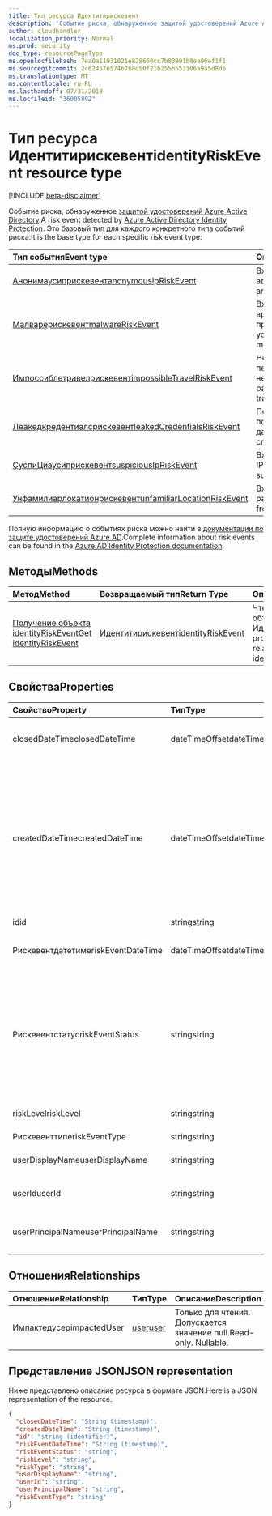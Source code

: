 ```yaml
---
title: Тип ресурса Идентитирискевент
description: 'Событие риска, обнаруженное защитой удостоверений Azure Active Directory. Это базовый тип для каждого конкретного типа событий риска:'
author: cloudhandler
localization_priority: Normal
ms.prod: security
doc_type: resourcePageType
ms.openlocfilehash: 7ea0a11931021e828660cc7b03991b8ea96ef1f1
ms.sourcegitcommit: 2c62457e57467b8d50f21b255b553106a9a5d8d6
ms.translationtype: MT
ms.contentlocale: ru-RU
ms.lasthandoff: 07/31/2019
ms.locfileid: "36005802"
---
```

# <a name="identityriskevent-resource-type"></a><span data-ttu-id="e82a3-104">Тип ресурса Идентитирискевент</span><span class="sxs-lookup"><span data-stu-id="e82a3-104">identityRiskEvent resource type</span></span>

[!INCLUDE [beta-disclaimer](../../includes/beta-disclaimer.md)]

<span data-ttu-id="e82a3-105">Событие риска, обнаруженное [защитой удостоверений Azure Active Directory](https://azure.microsoft.com/en-us/documentation/articles/active-directory-identityprotection/).</span><span class="sxs-lookup"><span data-stu-id="e82a3-105">A risk event detected by [Azure Active Directory Identity Protection](https://azure.microsoft.com/en-us/documentation/articles/active-directory-identityprotection/).</span></span> <span data-ttu-id="e82a3-106">Это базовый тип для каждого конкретного типа событий риска:</span><span class="sxs-lookup"><span data-stu-id="e82a3-106">It is the base type for each specific risk event type:</span></span>

| <span data-ttu-id="e82a3-107">Тип события</span><span class="sxs-lookup"><span data-stu-id="e82a3-107">Event type</span></span>         | <span data-ttu-id="e82a3-108">Описание</span><span class="sxs-lookup"><span data-stu-id="e82a3-108">Description</span></span>|
|:---------------|:-----------|
|[<span data-ttu-id="e82a3-109">Анонимаусиприскевент</span><span class="sxs-lookup"><span data-stu-id="e82a3-109">anonymousipRiskEvent</span></span>](anonymousipriskevent.md) | <span data-ttu-id="e82a3-110">Входы из анонимных IP-адресов.</span><span class="sxs-lookup"><span data-stu-id="e82a3-110">Sign-ins from anonymous IP addresses.</span></span> |
|[<span data-ttu-id="e82a3-111">Малварерискевент</span><span class="sxs-lookup"><span data-stu-id="e82a3-111">malwareRiskEvent</span></span>](malwareriskevent.md) | <span data-ttu-id="e82a3-112">Входы с зараженных вредоносными программами устройств.</span><span class="sxs-lookup"><span data-stu-id="e82a3-112">Sign-ins from malware-infected devices.</span></span> |
|[<span data-ttu-id="e82a3-113">Импоссиблетравелрискевент</span><span class="sxs-lookup"><span data-stu-id="e82a3-113">impossibleTravelRiskEvent</span></span>](impossibletravelriskevent.md) | <span data-ttu-id="e82a3-114">Невозможность перемещаться к необычным расположениям.</span><span class="sxs-lookup"><span data-stu-id="e82a3-114">Impossible travel to atypical locations.</span></span> |
|[<span data-ttu-id="e82a3-115">Леакедкредентиалсрискевент</span><span class="sxs-lookup"><span data-stu-id="e82a3-115">leakedCredentialsRiskEvent</span></span>](leakedcredentialsriskevent.md) | <span data-ttu-id="e82a3-116">Пользователи с потерянными учетными данными.</span><span class="sxs-lookup"><span data-stu-id="e82a3-116">Users with leaked credentials.</span></span> |
|[<span data-ttu-id="e82a3-117">СуспиЦиаусиприскевент</span><span class="sxs-lookup"><span data-stu-id="e82a3-117">suspiciousIpRiskEvent</span></span>](suspiciousipriskevent.md) | <span data-ttu-id="e82a3-118">Входы из подозрительных IP-адресов.</span><span class="sxs-lookup"><span data-stu-id="e82a3-118">Sign-ins from suspicious IP addresses.</span></span> |
|[<span data-ttu-id="e82a3-119">Унфамилиарлокатионрискевент</span><span class="sxs-lookup"><span data-stu-id="e82a3-119">unfamiliarLocationRiskEvent</span></span>](unfamiliarlocationriskevent.md) | <span data-ttu-id="e82a3-120">Входы из незнакомых расположений.</span><span class="sxs-lookup"><span data-stu-id="e82a3-120">Sign-ins from unfamiliar locations.</span></span> |

<span data-ttu-id="e82a3-121">Полную информацию о событиях риска можно найти в [документации по защите удостоверений Azure AD](https://docs.microsoft.com/en-us/azure/active-directory/active-directory-reporting-risk-events).</span><span class="sxs-lookup"><span data-stu-id="e82a3-121">Complete information about risk events can be found in the [Azure AD Identity Protection documentation](https://docs.microsoft.com/en-us/azure/active-directory/active-directory-reporting-risk-events).</span></span>

## <a name="methods"></a><span data-ttu-id="e82a3-122">Методы</span><span class="sxs-lookup"><span data-stu-id="e82a3-122">Methods</span></span>

| <span data-ttu-id="e82a3-123">Метод</span><span class="sxs-lookup"><span data-stu-id="e82a3-123">Method</span></span>           | <span data-ttu-id="e82a3-124">Возвращаемый тип</span><span class="sxs-lookup"><span data-stu-id="e82a3-124">Return Type</span></span>    |<span data-ttu-id="e82a3-125">Описание</span><span class="sxs-lookup"><span data-stu-id="e82a3-125">Description</span></span>|
|:---------------|:--------|:----------|
|[<span data-ttu-id="e82a3-126">Получение объекта identityRiskEvent</span><span class="sxs-lookup"><span data-stu-id="e82a3-126">Get identityRiskEvent</span></span>](../api/identityriskevent-get.md) | [<span data-ttu-id="e82a3-127">Идентитирискевент</span><span class="sxs-lookup"><span data-stu-id="e82a3-127">identityRiskEvent</span></span>](identityriskevent.md) |<span data-ttu-id="e82a3-128">Чтение свойств и связей объекта Идентитирискевент.</span><span class="sxs-lookup"><span data-stu-id="e82a3-128">Read properties and relationships of identityRiskEvent object.</span></span>|

## <a name="properties"></a><span data-ttu-id="e82a3-129">Свойства</span><span class="sxs-lookup"><span data-stu-id="e82a3-129">Properties</span></span>
| <span data-ttu-id="e82a3-130">Свойство</span><span class="sxs-lookup"><span data-stu-id="e82a3-130">Property</span></span>     | <span data-ttu-id="e82a3-131">Тип</span><span class="sxs-lookup"><span data-stu-id="e82a3-131">Type</span></span>   |<span data-ttu-id="e82a3-132">Описание</span><span class="sxs-lookup"><span data-stu-id="e82a3-132">Description</span></span>|
|:---------------|:--------|:----------|
|<span data-ttu-id="e82a3-133">closedDateTime</span><span class="sxs-lookup"><span data-stu-id="e82a3-133">closedDateTime</span></span>|<span data-ttu-id="e82a3-134">dateTimeOffset</span><span class="sxs-lookup"><span data-stu-id="e82a3-134">dateTimeOffset</span></span>| <span data-ttu-id="e82a3-135">Дата и время закрытия события риска</span><span class="sxs-lookup"><span data-stu-id="e82a3-135">The date and time that the risk event was closed</span></span>|
|<span data-ttu-id="e82a3-136">createdDateTime</span><span class="sxs-lookup"><span data-stu-id="e82a3-136">createdDateTime</span></span>|<span data-ttu-id="e82a3-137">dateTimeOffset</span><span class="sxs-lookup"><span data-stu-id="e82a3-137">dateTimeOffset</span></span>| <span data-ttu-id="e82a3-138">Дата и время создания события риска.</span><span class="sxs-lookup"><span data-stu-id="e82a3-138">The date and time that the risk event was created.</span></span> <span data-ttu-id="e82a3-139">Он всегда больше или равен значению DateTime самого события риска.</span><span class="sxs-lookup"><span data-stu-id="e82a3-139">This is always greater than or equal to the datetime of the risk event itself.</span></span> <span data-ttu-id="e82a3-140">Это правильное свойство, используемое в качестве фильтра при запросе событий риска.</span><span class="sxs-lookup"><span data-stu-id="e82a3-140">This is the correct property to use as a filter when querying risk events.</span></span>|
|<span data-ttu-id="e82a3-141">id</span><span class="sxs-lookup"><span data-stu-id="e82a3-141">id</span></span>|<span data-ttu-id="e82a3-142">string</span><span class="sxs-lookup"><span data-stu-id="e82a3-142">string</span></span>| <span data-ttu-id="e82a3-143">Только для чтения</span><span class="sxs-lookup"><span data-stu-id="e82a3-143">Read-only</span></span>|
|<span data-ttu-id="e82a3-144">Рискевентдатетиме</span><span class="sxs-lookup"><span data-stu-id="e82a3-144">riskEventDateTime</span></span>|<span data-ttu-id="e82a3-145">dateTimeOffset</span><span class="sxs-lookup"><span data-stu-id="e82a3-145">dateTimeOffset</span></span>| <span data-ttu-id="e82a3-146">Дата и время возникновения события риска</span><span class="sxs-lookup"><span data-stu-id="e82a3-146">The date and time when the risk event occurred</span></span>|
|<span data-ttu-id="e82a3-147">Рискевентстатус</span><span class="sxs-lookup"><span data-stu-id="e82a3-147">riskEventStatus</span></span>|<span data-ttu-id="e82a3-148">string</span><span class="sxs-lookup"><span data-stu-id="e82a3-148">string</span></span>| <span data-ttu-id="e82a3-149">Возможные значения: `active`, `remediated`, `dismissedAsFixed`, `dismissedAsFalsePositive`, `dismissedAsIgnore`, `loginBlocked`, `closedMfaAuto`, `closedMultipleReasons`.</span><span class="sxs-lookup"><span data-stu-id="e82a3-149">Possible values are: `active`, `remediated`, `dismissedAsFixed`, `dismissedAsFalsePositive`, `dismissedAsIgnore`, `loginBlocked`, `closedMfaAuto`, `closedMultipleReasons`.</span></span>|
|<span data-ttu-id="e82a3-150">riskLevel</span><span class="sxs-lookup"><span data-stu-id="e82a3-150">riskLevel</span></span>|<span data-ttu-id="e82a3-151">string</span><span class="sxs-lookup"><span data-stu-id="e82a3-151">string</span></span>| <span data-ttu-id="e82a3-152">Возможные значения: `low`, `medium`, `high`.</span><span class="sxs-lookup"><span data-stu-id="e82a3-152">Possible values are: `low`, `medium`, `high`.</span></span>|
|<span data-ttu-id="e82a3-153">Рискевенттипе</span><span class="sxs-lookup"><span data-stu-id="e82a3-153">riskEventType</span></span>|<span data-ttu-id="e82a3-154">string</span><span class="sxs-lookup"><span data-stu-id="e82a3-154">string</span></span>| <span data-ttu-id="e82a3-155">Тип риска</span><span class="sxs-lookup"><span data-stu-id="e82a3-155">The type of risk</span></span>|
|<span data-ttu-id="e82a3-156">userDisplayName</span><span class="sxs-lookup"><span data-stu-id="e82a3-156">userDisplayName</span></span>|<span data-ttu-id="e82a3-157">string</span><span class="sxs-lookup"><span data-stu-id="e82a3-157">string</span></span>| <span data-ttu-id="e82a3-158">Имя пользователя под угрозой</span><span class="sxs-lookup"><span data-stu-id="e82a3-158">The name of the user at risk</span></span>|
|<span data-ttu-id="e82a3-159">userId</span><span class="sxs-lookup"><span data-stu-id="e82a3-159">userId</span></span>|<span data-ttu-id="e82a3-160">string</span><span class="sxs-lookup"><span data-stu-id="e82a3-160">string</span></span>| <span data-ttu-id="e82a3-161">Идентификатор пользователя, который подвергается риску</span><span class="sxs-lookup"><span data-stu-id="e82a3-161">The id of the user at risk</span></span>|
|<span data-ttu-id="e82a3-162">userPrincipalName</span><span class="sxs-lookup"><span data-stu-id="e82a3-162">userPrincipalName</span></span>|<span data-ttu-id="e82a3-163">string</span><span class="sxs-lookup"><span data-stu-id="e82a3-163">string</span></span>| <span data-ttu-id="e82a3-164">Имя участника пользователя, который подвергается риску</span><span class="sxs-lookup"><span data-stu-id="e82a3-164">The user principal name of the user at risk</span></span>|

## <a name="relationships"></a><span data-ttu-id="e82a3-165">Отношения</span><span class="sxs-lookup"><span data-stu-id="e82a3-165">Relationships</span></span>
| <span data-ttu-id="e82a3-166">Отношение</span><span class="sxs-lookup"><span data-stu-id="e82a3-166">Relationship</span></span> | <span data-ttu-id="e82a3-167">Тип</span><span class="sxs-lookup"><span data-stu-id="e82a3-167">Type</span></span>   |<span data-ttu-id="e82a3-168">Описание</span><span class="sxs-lookup"><span data-stu-id="e82a3-168">Description</span></span>|
|:---------------|:--------|:----------|
|<span data-ttu-id="e82a3-169">Импактедусер</span><span class="sxs-lookup"><span data-stu-id="e82a3-169">impactedUser</span></span>|[<span data-ttu-id="e82a3-170">user</span><span class="sxs-lookup"><span data-stu-id="e82a3-170">user</span></span>](user.md)| <span data-ttu-id="e82a3-p104">Только для чтения. Допускается значение null.</span><span class="sxs-lookup"><span data-stu-id="e82a3-p104">Read-only. Nullable.</span></span>|

## <a name="json-representation"></a><span data-ttu-id="e82a3-173">Представление JSON</span><span class="sxs-lookup"><span data-stu-id="e82a3-173">JSON representation</span></span>

<span data-ttu-id="e82a3-174">Ниже представлено описание ресурса в формате JSON.</span><span class="sxs-lookup"><span data-stu-id="e82a3-174">Here is a JSON representation of the resource.</span></span> 

<!-- {
  "blockType": "resource",
  "keyProperty":"id",
  "optionalProperties": [

  ],
  "@odata.type": "microsoft.graph.identityRiskEvent"
}-->

```json
{
  "closedDateTime": "String (timestamp)",
  "createdDateTime": "String (timestamp)",
  "id": "string (identifier)",
  "riskEventDateTime": "String (timestamp)",
  "riskEventStatus": "string",
  "riskLevel": "string",
  "riskType": "string",
  "userDisplayName": "string",
  "userId": "string",
  "userPrincipalName": "string",
  "riskEventType": "string"
}

```

<!-- uuid: 8fcb5dbc-d5aa-4681-8e31-b001d5168d79
2015-10-25 14:57:30 UTC -->
<!--
{
  "type": "#page.annotation",
  "description": "identityRiskEvent resource",
  "keywords": "",
  "section": "documentation",
  "tocPath": "",
  "suppressions": []
}
-->
